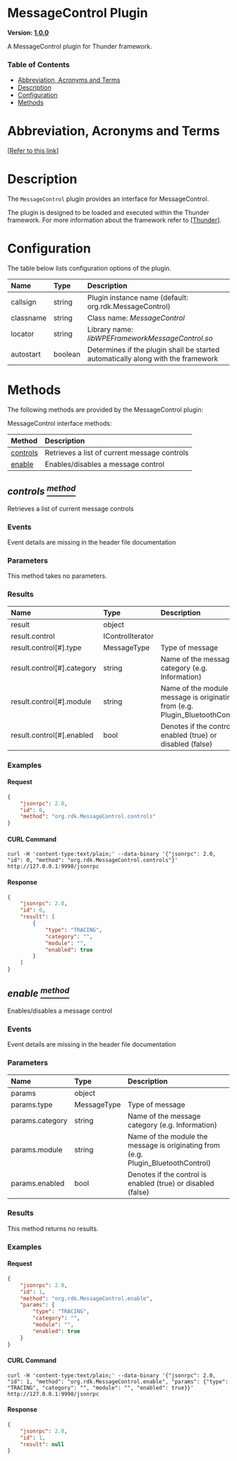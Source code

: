 <!-- Generated automatically, DO NOT EDIT! -->
<a id="head.MessageControl_Plugin"></a>
# MessageControl Plugin

**Version: [1.0.0](https://github.com/rdkcentral/rdkservices/blob/main/MessageControl/CHANGELOG.md)**

A MessageControl plugin for Thunder framework.

### Table of Contents

- [Abbreviation, Acronyms and Terms](#head.Abbreviation,_Acronyms_and_Terms)
- [Description](#head.Description)
- [Configuration](#head.Configuration)
- [Methods](#head.Methods)

<a id="head.Abbreviation,_Acronyms_and_Terms"></a>
# Abbreviation, Acronyms and Terms

[[Refer to this link](userguide/aat.md)]

<a id="head.Description"></a>
# Description

The `MessageControl` plugin provides an interface for MessageControl.

The plugin is designed to be loaded and executed within the Thunder framework. For more information about the framework refer to [[Thunder](#ref.Thunder)].

<a id="head.Configuration"></a>
# Configuration

The table below lists configuration options of the plugin.

| Name | Type | Description |
| :-------- | :-------- | :-------- |
| callsign | string | Plugin instance name (default: org.rdk.MessageControl) |
| classname | string | Class name: *MessageControl* |
| locator | string | Library name: *libWPEFrameworkMessageControl.so* |
| autostart | boolean | Determines if the plugin shall be started automatically along with the framework |

<a id="head.Methods"></a>
# Methods

The following methods are provided by the MessageControl plugin:

MessageControl interface methods:

| Method | Description |
| :-------- | :-------- |
| [controls](#method.controls) | Retrieves a list of current message controls |
| [enable](#method.enable) | Enables/disables a message control |

<a id="method.controls"></a>
## *controls [<sup>method</sup>](#head.Methods)*

Retrieves a list of current message controls

### Events
Event details are missing in the header file documentation 
### Parameters
This method takes no parameters.
### Results
| Name | Type | Description |
| :-------- | :-------- | :-------- |
| result | object |  |
| result.control | IControlIterator |  |
| result.control[#].type | MessageType | Type of message |
| result.control[#].category | string | Name of the message category (e.g. Information) |
| result.control[#].module | string | Name of the module the message is originating from (e.g. Plugin_BluetoothControl) |
| result.control[#].enabled | bool | Denotes if the control is enabled (true) or disabled (false) |

### Examples


#### Request

```json
{
    "jsonrpc": 2.0,
    "id": 0,
    "method": "org.rdk.MessageControl.controls"
}
```


#### CURL Command

```curl
curl -H 'content-type:text/plain;' --data-binary '{"jsonrpc": 2.0, "id": 0, "method": "org.rdk.MessageControl.controls"}' http://127.0.0.1:9998/jsonrpc
```


#### Response

```json
{
    "jsonrpc": 2.0,
    "id": 0,
    "result": [
        {
            "type": "TRACING",
            "category": "",
            "module": "",
            "enabled": true
        }
    ]
}
```

<a id="method.enable"></a>
## *enable [<sup>method</sup>](#head.Methods)*

Enables/disables a message control

### Events
Event details are missing in the header file documentation 
### Parameters
| Name | Type | Description |
| :-------- | :-------- | :-------- |
| params | object |  |
| params.type | MessageType | Type of message |
| params.category | string | Name of the message category (e.g. Information) |
| params.module | string | Name of the module the message is originating from (e.g. Plugin_BluetoothControl) |
| params.enabled | bool | Denotes if the control is enabled (true) or disabled (false) |
### Results
This method returns no results.

### Examples


#### Request

```json
{
    "jsonrpc": 2.0,
    "id": 1,
    "method": "org.rdk.MessageControl.enable",
    "params": {
        "type": "TRACING",
        "category": "",
        "module": "",
        "enabled": true
    }
}
```


#### CURL Command

```curl
curl -H 'content-type:text/plain;' --data-binary '{"jsonrpc": 2.0, "id": 1, "method": "org.rdk.MessageControl.enable", "params": {"type": "TRACING", "category": "", "module": "", "enabled": true}}' http://127.0.0.1:9998/jsonrpc
```


#### Response

```json
{
    "jsonrpc": 2.0,
    "id": 1,
    "result": null
}
```


